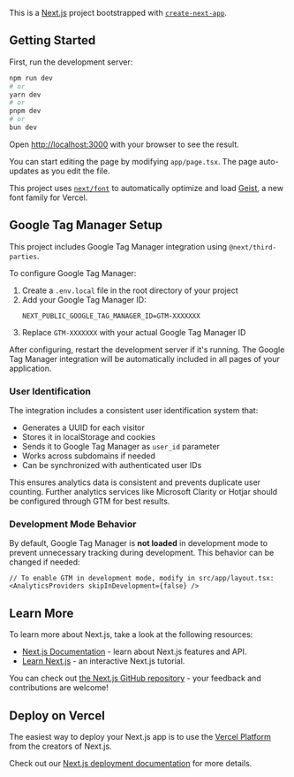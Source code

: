 This is a [Next.js](https://nextjs.org) project bootstrapped with [`create-next-app`](https://nextjs.org/docs/app/api-reference/cli/create-next-app).

## Getting Started

First, run the development server:

```bash
npm run dev
# or
yarn dev
# or
pnpm dev
# or
bun dev
```

Open [http://localhost:3000](http://localhost:3000) with your browser to see the result.

You can start editing the page by modifying `app/page.tsx`. The page auto-updates as you edit the file.

This project uses [`next/font`](https://nextjs.org/docs/app/building-your-application/optimizing/fonts) to automatically optimize and load [Geist](https://vercel.com/font), a new font family for Vercel.

## Google Tag Manager Setup

This project includes Google Tag Manager integration using `@next/third-parties`.

To configure Google Tag Manager:

1. Create a `.env.local` file in the root directory of your project
2. Add your Google Tag Manager ID:
   ```
   NEXT_PUBLIC_GOOGLE_TAG_MANAGER_ID=GTM-XXXXXXX
   ```
3. Replace `GTM-XXXXXXX` with your actual Google Tag Manager ID

After configuring, restart the development server if it's running. The Google Tag Manager integration will be automatically included in all pages of your application.

### User Identification

The integration includes a consistent user identification system that:

- Generates a UUID for each visitor
- Stores it in localStorage and cookies
- Sends it to Google Tag Manager as `user_id` parameter
- Works across subdomains if needed
- Can be synchronized with authenticated user IDs

This ensures analytics data is consistent and prevents duplicate user counting. 
Further analytics services like Microsoft Clarity or Hotjar should be configured through GTM for best results.

### Development Mode Behavior

By default, Google Tag Manager is **not loaded** in development mode to prevent unnecessary tracking during development. This behavior can be changed if needed:

```tsx
// To enable GTM in development mode, modify in src/app/layout.tsx:
<AnalyticsProviders skipInDevelopment={false} />
```

## Learn More

To learn more about Next.js, take a look at the following resources:

- [Next.js Documentation](https://nextjs.org/docs) - learn about Next.js features and API.
- [Learn Next.js](https://nextjs.org/learn) - an interactive Next.js tutorial.

You can check out [the Next.js GitHub repository](https://github.com/vercel/next.js) - your feedback and contributions are welcome!

## Deploy on Vercel

The easiest way to deploy your Next.js app is to use the [Vercel Platform](https://vercel.com/new?utm_medium=default-template&filter=next.js&utm_source=create-next-app&utm_campaign=create-next-app-readme) from the creators of Next.js.

Check out our [Next.js deployment documentation](https://nextjs.org/docs/app/building-your-application/deploying) for more details.
